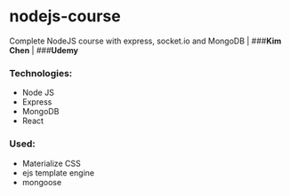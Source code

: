 # nodejs-course

Complete NodeJS course with express, socket.io and MongoDB | ###**Kim Chen** | ###**Udemy**

### Technologies:
- Node JS
- Express
- MongoDB
- React

### Used:
- Materialize CSS
- ejs template engine
- mongoose
